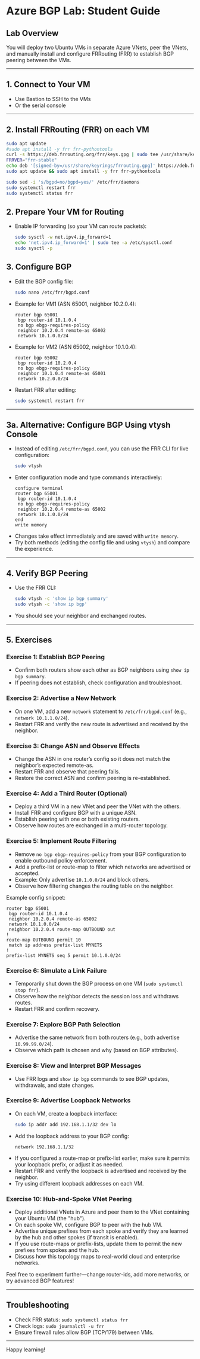 # Azure BGP Lab: Student Guide

## Lab Overview

You will deploy two Ubuntu VMs in separate Azure VNets, peer the VNets, and manually install and configure FRRouting (FRR) to establish BGP peering between the VMs.

---

## 1. Connect to Your VM

- Use Bastion to SSH to the VMs
- Or the serial console
  

---

## 2. Install FRRouting (FRR) on each VM

```bash
sudo apt update
#sudo apt install -y frr frr-pythontools
curl -s https://deb.frrouting.org/frr/keys.gpg | sudo tee /usr/share/keyrings/frrouting.gpg > /dev/null
FRRVER="frr-stable"
echo deb '[signed-by=/usr/share/keyrings/frrouting.gpg]' https://deb.frrouting.org/frr $(lsb_release -s -c) $FRRVER | sudo tee -a /etc/apt/sources.list.d/frr.list
sudo apt update && sudo apt install -y frr frr-pythontools
```

```bash
sudo sed -i 's/bgpd=no/bgpd=yes/' /etc/frr/daemons
sudo systemctl restart frr
sudo systemctl status frr
```

## 2. Prepare Your VM for Routing

- Enable IP forwarding (so your VM can route packets):

  ```bash
  sudo sysctl -w net.ipv4.ip_forward=1
  echo 'net.ipv4.ip_forward=1' | sudo tee -a /etc/sysctl.conf
  sudo sysctl -p
  ```

## 3. Configure BGP

- Edit the BGP config file:
  ```bash
  sudo nano /etc/frr/bgpd.conf
  ```
- Example for VM1 (ASN 65001, neighbor 10.2.0.4):
  ```
  router bgp 65001
   bgp router-id 10.1.0.4
   no bgp ebgp-requires-policy
   neighbor 10.2.0.4 remote-as 65002
   network 10.1.0.0/24
  ```
- Example for VM2 (ASN 65002, neighbor 10.1.0.4):
  ```
  router bgp 65002
   bgp router-id 10.2.0.4
   no bgp ebgp-requires-policy
   neighbor 10.1.0.4 remote-as 65001
   network 10.2.0.0/24
  ```
- Restart FRR after editing:
  ```bash
  sudo systemctl restart frr
  ```

---

## 3a. Alternative: Configure BGP Using vtysh Console

- Instead of editing `/etc/frr/bgpd.conf`, you can use the FRR CLI for live configuration:
  ```bash
  sudo vtysh
  ```
- Enter configuration mode and type commands interactively:
  ```
  configure terminal
  router bgp 65001
   bgp router-id 10.1.0.4
   no bgp ebgp-requires-policy
   neighbor 10.2.0.4 remote-as 65002
   network 10.1.0.0/24
  end
  write memory
  ```
- Changes take effect immediately and are saved with `write memory`.
- Try both methods (editing the config file and using `vtysh`) and compare the experience.

---

## 4. Verify BGP Peering

- Use the FRR CLI:
  ```bash
  sudo vtysh -c 'show ip bgp summary'
  sudo vtysh -c 'show ip bgp'
  ```
- You should see your neighbor and exchanged routes.

---

## 5. Exercises

### Exercise 1: Establish BGP Peering

- Confirm both routers show each other as BGP neighbors using `show ip bgp summary`.
- If peering does not establish, check configuration and troubleshoot.

### Exercise 2: Advertise a New Network

- On one VM, add a new `network` statement to `/etc/frr/bgpd.conf` (e.g., `network 10.1.1.0/24`).
- Restart FRR and verify the new route is advertised and received by the neighbor.

### Exercise 3: Change ASN and Observe Effects

- Change the ASN in one router’s config so it does not match the neighbor’s expected remote-as.
- Restart FRR and observe that peering fails.
- Restore the correct ASN and confirm peering is re-established.

### Exercise 4: Add a Third Router (Optional)

- Deploy a third VM in a new VNet and peer the VNet with the others.
- Install FRR and configure BGP with a unique ASN.
- Establish peering with one or both existing routers.
- Observe how routes are exchanged in a multi-router topology.

### Exercise 5: Implement Route Filtering

- Remove `no bgp ebgp-requires-policy` from your BGP configuration to enable outbound policy enforcement.
- Add a prefix-list or route-map to filter which networks are advertised or accepted.
- Example: Only advertise `10.1.0.0/24` and block others.
- Observe how filtering changes the routing table on the neighbor.

Example config snippet:

```
router bgp 65001
 bgp router-id 10.1.0.4
 neighbor 10.2.0.4 remote-as 65002
 network 10.1.0.0/24
 neighbor 10.2.0.4 route-map OUTBOUND out
!
route-map OUTBOUND permit 10
 match ip address prefix-list MYNETS
!
prefix-list MYNETS seq 5 permit 10.1.0.0/24
```

### Exercise 6: Simulate a Link Failure

- Temporarily shut down the BGP process on one VM (`sudo systemctl stop frr`).
- Observe how the neighbor detects the session loss and withdraws routes.
- Restart FRR and confirm recovery.

### Exercise 7: Explore BGP Path Selection

- Advertise the same network from both routers (e.g., both advertise `10.99.99.0/24`).
- Observe which path is chosen and why (based on BGP attributes).

### Exercise 8: View and Interpret BGP Messages

- Use FRR logs and `show ip bgp` commands to see BGP updates, withdrawals, and state changes.

### Exercise 9: Advertise Loopback Networks

- On each VM, create a loopback interface:
  ```bash
  sudo ip addr add 192.168.1.1/32 dev lo
  ```
- Add the loopback address to your BGP config:
  ```
  network 192.168.1.1/32
  ```
- If you configured a route-map or prefix-list earlier, make sure it permits your loopback prefix, or adjust it as needed.
- Restart FRR and verify the loopback is advertised and received by the neighbor.
- Try using different loopback addresses on each VM.

### Exercise 10: Hub-and-Spoke VNet Peering

- Deploy additional VNets in Azure and peer them to the VNet containing your Ubuntu VM (the "hub").
- On each spoke VM, configure BGP to peer with the hub VM.
- Advertise unique prefixes from each spoke and verify they are learned by the hub and other spokes (if transit is enabled).
- If you use route-maps or prefix-lists, update them to permit the new prefixes from spokes and the hub.
- Discuss how this topology maps to real-world cloud and enterprise networks.

Feel free to experiment further—change router-ids, add more networks, or try advanced BGP features!

---

## Troubleshooting

- Check FRR status: `sudo systemctl status frr`
- Check logs: `sudo journalctl -u frr`
- Ensure firewall rules allow BGP (TCP/179) between VMs.

---

Happy learning!
